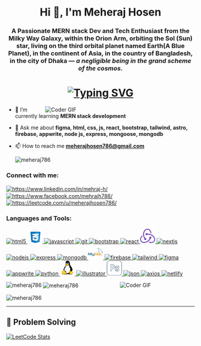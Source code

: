 <h1 align="center">Hi 👋, I'm Meheraj Hosen</h1>
<h3 align="center">A Passionate <strong>MERN stack Dev</strong> and Tech Enthusiast from the Milky Way Galaxy, within the Orion Arm, orbiting the Sol (Sun) star, living on the third orbital planet named Earth(A Blue Planet), in the continent of Asia, in the country of Bangladesh, in the city of Dhaka — <i>a negligible being in the grand scheme of the cosmos.</i> </h3>
<h1 align="center"><a href="https://git.io/typing-svg"><img src="https://readme-typing-svg.demolab.com?font=Orbitron&weight=700&size=35&pause=1000&color=29ffb8&width=435&lines=As-salamu+alaikum+%F0%9F%91%8B;Welcome+to+my+Profile" alt="Typing SVG" /></a></h1>
<img align="right" src="https://media.giphy.com/media/SWoSkN6DxTszqIKEqv/giphy.gif" alt="Coder GIF" width="400">

- 🌱 I’m currently learning **MERN stack development**

- 💬 Ask me about **figma, html, css, js, react, bootstrap, tailwind, astro,  firebase, appwrite, node js, express, mongoose, mongodb**

- 📫 How to reach me **meherajhosen786@gmail.com**
  <p align="left"> <img src="https://komarev.com/ghpvc/?username=meheraj786&label=Profile%20views&color=0e75b6&style=flat" alt="meheraj786" /> </p>

<h3 align="left">Connect with me:</h3>
<p align="left">
<a href="https://linkedin.com/in/https://www.linkedin.com/in/mehraj-h/" target="blank"><img align="center" src="https://media.tenor.com/KOki-OrS24AAAAAC/linkedin.gif" alt="https://www.linkedin.com/in/mehraj-h/" height="40" width="60" /></a>
<a href="https://fb.com/https://www.facebook.com/mehrajh786/" target="blank"><img align="center" src="https://raw.githubusercontent.com/rahuldkjain/github-profile-readme-generator/master/src/images/icons/Social/facebook.svg" alt="https://www.facebook.com/mehrajh786/" height="30" width="40" /></a>
<a href="https://www.leetcode.com/https://leetcode.com/u/meherajhosen786/" target="blank"><img align="center" src="https://raw.githubusercontent.com/rahuldkjain/github-profile-readme-generator/master/src/images/icons/Social/leet-code.svg" alt="https://leetcode.com/u/meherajhosen786/" height="30" width="40" /></a>
</p>

<h3 align="left">Languages and Tools:</h3>
<p align="left">
  <a href="https://www.w3.org/html/" target="_blank" rel="noreferrer">
    <img
      src="https://media3.giphy.com/media/v1.Y2lkPTc5MGI3NjExd3NxdWZqOGlkMWE1cWUyaW8zaGppZ3B4OWxtZndycHE2OTFwcnFiaiZlcD12MV9pbnRlcm5hbF9naWZfYnlfaWQmY3Q9cw/XAxylRMCdpbEWUAvr8/giphy.gif"
      alt="html5"
      width="40"
      height="40"
    />
  </a>
  <a href="https://www.w3schools.com/css/" target="_blank" rel="noreferrer">
    <img
      src="https://raw.githubusercontent.com/Zenfection/Image/master/2021/06/08-15-57-53-68747470733a2f2f6d65646961302e67697068792e636f6d2f6d656469612f667345615a6c644e43384131504a336d77702f736f757263652e676966.gif"
      alt="css3"
      width="40"
      height="40"
    />
  </a>
  <a
    href="https://developer.mozilla.org/en-US/docs/Web/JavaScript"
    target="_blank"
    rel="noreferrer"
  >
    <img
      src="https://camo.githubusercontent.com/5a9d4b2f31264e146e55b8d3cff311b4cdaa415927eda56cc36253fee5e270fd/68747470733a2f2f6d69726f2e6d656469756d2e636f6d2f6d61782f3936302f312a2d744f6c644562666a696a786e3956715a65554c71672e676966"
      alt="javascript"
      width="40"
      height="40"
    />
  </a>
  <a href="https://git-scm.com/" target="_blank" rel="noreferrer">
    <img
      src="https://user-images.githubusercontent.com/74038190/212281775-b468df30-4edc-4bf8-a4ee-f52e1aaddc86.gif"
      alt="git"
      width="50"
      height="40"
    />
  </a>
  <a href="https://getbootstrap.com" target="_blank" rel="noreferrer">
    <img
      src="https://blogs.purecode.ai/blogs/wp-content/uploads/2023/12/giphy-6.gif"
      alt="bootstrap"
      width="40"
      height="40"
    />
  </a>
  <a href="https://reactjs.org/" target="_blank" rel="noreferrer">
    <img
      src="https://user-images.githubusercontent.com/74038190/212257467-871d32b7-e401-42e8-a166-fcfd7baa4c6b.gif"
      alt="react"
      width="40"
      height="40"
    />
  </a>
  <a href="https://redux.js.org" target="_blank" rel="noreferrer">
    <img
      src="https://raw.githubusercontent.com/devicons/devicon/master/icons/redux/redux-original.svg"
      alt="redux"
      width="40"
      height="40"
    />
  </a>
  <a href="https://nextjs.org/" target="_blank" rel="noreferrer">
    <img
      src="https://soshace.com/wp-content/uploads/2019/10/Getting-Started-with-NextJS.jpg"
      alt="nextjs"
      width="50"
      height="40"
    />
  </a>
  <a href="https://nodejs.org" target="_blank" rel="noreferrer">
    <img
      src="https://user-images.githubusercontent.com/74038190/212257460-738ff738-247f-4445-a718-cdd0ca76e2db.gif"
      alt="nodejs"
      width="40"
      height="40"
    />
  </a>
  <a href="https://expressjs.com" target="_blank" rel="noreferrer">
    <img
      src="https://camo.githubusercontent.com/2c3d7a2cd04e1cebb67465856a2a3ea21d79ae8d5b9707590b5d7277ecbdcb6d/68747470733a2f2f692e6962622e636f2f5a56715a62477a2f657870726573736a732e676966"
      alt="express"
      width="50"
      height="40"
    />
  </a>
  <a href="https://www.mongodb.com/" target="_blank" rel="noreferrer">
    <img
      src="https://camo.githubusercontent.com/79ff037d37d1df442c9d1aee0afcbb99d23e4f1cc6dadaa8b9f744f6f28e9b98/68747470733a2f2f6d69726f2e6d656469756d2e636f6d2f76322f726573697a653a6669743a313135302f302a4754547345632d6273576f71634f6f4d2e676966"
      alt="mongodb"
      width="50"
      height="40"
    />
  </a>
  <a href="https://www.mysql.com/" target="_blank" rel="noreferrer">
    <img
      src="https://raw.githubusercontent.com/devicons/devicon/master/icons/mysql/mysql-original-wordmark.svg"
      alt="mysql"
      width="40"
      height="40"
    />
  </a>
  <a href="https://firebase.google.com/" target="_blank" rel="noreferrer">
    <img
      src="https://camo.githubusercontent.com/62109336506a6f2766063bf34bfebc16b69419d7c88eaffe18ea04088af99d5c/68747470733a2f2f63646e2e6472696262626c652e636f6d2f75736572732f363239352f73637265656e73686f74732f323932333238382f66697265626173656c6f61642e676966"
      alt="firebase"
      width="40"
      height="40"
    />
  </a>
  <a href="https://tailwindcss.com/" target="_blank" rel="noreferrer">
    <img
      src="https://camo.githubusercontent.com/67b6691618d2510c9d2cdbffbde5c441524ffd856415eeb58c3481ed8b983294/68747470733a2f2f747261706665746865722e67616c6c65727963646e2e76736173736574732e696f2f657874656e73696f6e732f747261706665746865722f7461696c77696e642d7261772d72656f726465722f332e322e302f313730363930333238343938352f4d6963726f736f66742e56697375616c53747564696f2e53657276696365732e49636f6e732e44656661756c74"
      alt="tailwind"
      width="40"
      height="40"
    />
  </a>
  <a href="https://www.figma.com/" target="_blank" rel="noreferrer">
    <img
      src="https://www.vectorlogo.zone/logos/figma/figma-icon.svg"
      alt="figma"
      width="40"
      height="40"
    />
  </a>
  <a href="https://appwrite.io" target="_blank" rel="noreferrer">
    <img
      src="https://www.vectorlogo.zone/logos/appwriteio/appwriteio-icon.svg"
      alt="appwrite"
      width="40"
      height="40"
    />
  </a>
  <a href="https://www.python.org" target="_blank" rel="noreferrer">
    <img
      src="https://user-images.githubusercontent.com/74038190/212257472-08e52665-c503-4bd9-aa20-f5a4dae769b5.gif"
      alt="python"
      width="40"
      height="40"
    />
  </a>
  <a href="https://www.linux.org/" target="_blank" rel="noreferrer">
    <img
      src="https://raw.githubusercontent.com/devicons/devicon/master/icons/linux/linux-original.svg"
      alt="linux"
      width="40"
      height="40"
    />
  </a>
  <a
    href="https://www.adobe.com/in/products/illustrator.html"
    target="_blank"
    rel="noreferrer"
  >
    <img
      src="https://www.vectorlogo.zone/logos/adobe_illustrator/adobe_illustrator-icon.svg"
      alt="illustrator"
      width="40"
      height="40"
    />
  </a>
  <a href="https://www.photoshop.com/en" target="_blank" rel="noreferrer">
    <img
      src="https://raw.githubusercontent.com/devicons/devicon/master/icons/photoshop/photoshop-line.svg"
      alt="photoshop"
      width="40"
      height="40"
    />
  </a>
  <a href="#" target="_blank" rel="noreferrer">
    <img
      src="https://camo.githubusercontent.com/ba1f4cc334713af7b97af1258561a12f7db4f4defb46cd23e3e42a53553c3705/68747470733a2f2f6d656469612e6c6f726469636f6e2e636f6d2f69636f6e732f77697265642f666c61742f313332302d6a736f6e2e676966"
      alt="json"
      width="40"
      height="40"
    />
  </a>
  <a href="#" target="_blank" rel="noreferrer">
    <img
      src="https://camo.githubusercontent.com/d5fd2efe60c4cfb9503a67fdf1f8908da6a94dbb6e6d4f84472cbce302c65526/68747470733a2f2f656e637279707465642d74626e302e677374617469632e636f6d2f696d616765733f713d74626e3a414e64394763526154797546585144444f555064616671386b6b6942513141692d6f76555f617658656344496b737a6b5054654f785a3552384838673939786c3676526651482d7734424126757371703d434155"
      alt="axios"
      width="40"
      height="40"
    />
  </a>
  <a href="#" target="_blank" rel="noreferrer">
    <img
      src="https://camo.githubusercontent.com/f300d45027bf51dd909f7f7a15db1748f20918c1ee4928f40b9eae144be102dc/68747470733a2f2f63646e2e73616e6974792e696f2f696d616765732f6f306f32746e35782f70726f64756374696f6e2f383533663137626362316330633236346461623035323030366566363166636632383933393837662d31323030783637352e6769663f"
      alt="netlify"
      width="40"
      height="40"
    />
  </a>
</p>


<p><img align="left" src="https://github-readme-stats.vercel.app/api/top-langs?username=meheraj786&show_icons=true&locale=en&layout=compact" alt="meheraj786" /></p>
 <img align="right" src="https://media3.giphy.com/media/v1.Y2lkPTc5MGI3NjExbXY5OTE3NGM3Y3F3NW10dWh4M3ZpajNvd2VoNDUyd284NmF0aXJkbiZlcD12MV9pbnRlcm5hbF9naWZfYnlfaWQmY3Q9Zw/bGgsc5mWoryfgKBx1u/giphy.gif" alt="Coder GIF" width="200">

<p>&nbsp;<img align="center" src="https://github-readme-stats.vercel.app/api?username=meheraj786&show_icons=true&locale=en" alt="meheraj786" /></p>

<div>

  <p><img align="center" src="https://github-readme-streak-stats.herokuapp.com/?user=meheraj786&" alt="meheraj786" /></p>
</div>
<hr>
<div align="left">
  <h2  align="left">🏅 Problem Solving</h2>
<p align="left">
<a href="https://leetcode.com/u/rizwan_bracu/" target="_blank">
  <img src="https://leetcard.jacoblin.cool/meherajhosen786?theme=wtf&font=JetBrains%20Mono" 
       alt="LeetCode Stats" height="250px">
</a> 
</div>


